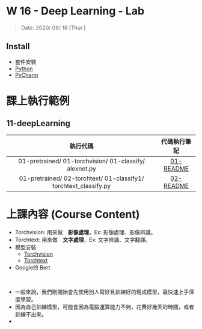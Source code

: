# W 16 - Deep Learning - Lab

> Date: 2020/ 06/ 18 (Thur.)


## Install
* 套件安裝
* [Python](https://www.python.org/downloads/)
* [PyCharm](https://www.jetbrains.com/education/download/#section=pycharm-edu)



# 課上執行範例

## 11-deepLearning
|                  執行代碼                 |    代碼執行筆記    |
| :--------------------------------------: | :---------: | 
| 01-pretrained/ 01-torchvision/ 01-classify/ alexnet.py | [01-README](01-hello/README.md) |
| 01-pretrained/ 02-torchtext/ 01-classify1/ torchtext_classify.py | [02-README](02-control/README.md) |


# 上課內容 (Course Content)

* Torchvision: 用來做　**影像處理**，Ex: 影像處理、影像辨識。
* Torchtext: 用來做　**文字處理**，Ex: 文字辨識、文字翻譯。
* 模型安裝
  * [Torchvision](https://pytorch.org/docs/stable/torchvision/index.html?fbclid=IwAR2SMqYLV2cmtnF4EOyPySaem7v9jAGZZnSRAN0nZLYITVVqugIsPpmVQ0Y)
  * [Torchtext](https://pytorch.org/text/?fbclid=IwAR3CkoShdQYN94c3OKo1dLu_69gXx8EShWYjJQdy4DmWiUhd5zYUOgH0L_k)
* Google的 Bert
<br>

* 一般來說，我們剛開始會先使用別人寫好且訓練好的現成模型，最快速上手深度學習。 
* 因為自己訓練模型，可能會因為電腦運算能力不夠，花費好幾天的時間，或者訓練不出來。
* 
